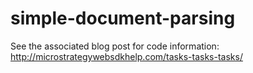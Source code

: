 # simple-document-parsing

See the associated blog post for code information: http://microstrategywebsdkhelp.com/tasks-tasks-tasks/
